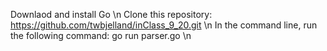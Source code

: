 Downlaod and install Go \n
Clone this repository: https://github.com/twbjelland/inClass_9_20.git \n
In the command line, run the following command: go run parser.go \n
